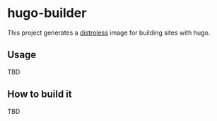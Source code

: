 # hugo-builder

This project generates a [distroless](https://github.com/GoogleContainerTools/distroless) image for building sites with hugo.

## Usage

TBD

## How to build it

TBD
